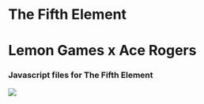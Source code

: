 # The Fifth Element
# Lemon Games x Ace Rogers
<h3>Javascript files for The Fifth Element</h3>
<img src='https://www.khanacademy.org/computer-programming/the-fifth-element-workspace/6638204595126272/5550217327198208.png'>
